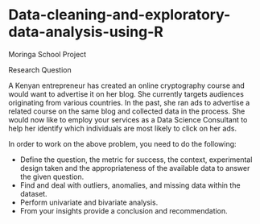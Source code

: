# Data-cleaning-and-exploratory-data-analysis-using-R
Moringa School Project

Research Question

A Kenyan entrepreneur has created an online cryptography course and would want to advertise it on her blog. She currently targets audiences originating from various countries. In the past, she ran ads to advertise a related course on the same blog and collected data in the process. She would now like to employ your services as a Data Science Consultant to help her identify which individuals are most likely to click on her ads. 

In order to work on the above problem, you need to do the following:

* Define the question, the metric for success, the context, experimental design taken and the appropriateness of the available data to answer the given question.
* Find and deal with outliers, anomalies, and missing data within the dataset.
* Perform  univariate and bivariate analysis.
* From your insights provide a conclusion and recommendation.
